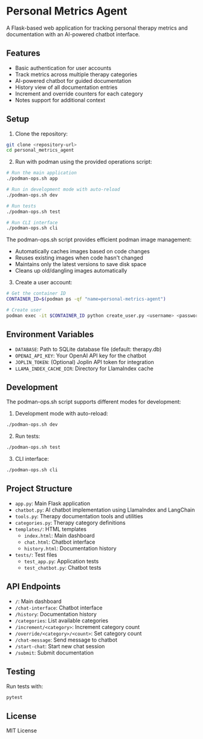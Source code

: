 # Personal Metrics Agent

A Flask-based web application for tracking personal therapy metrics and documentation with an AI-powered chatbot interface.

## Features

- Basic authentication for user accounts
- Track metrics across multiple therapy categories
- AI-powered chatbot for guided documentation
- History view of all documentation entries
- Increment and override counters for each category
- Notes support for additional context

## Setup

1. Clone the repository:
```bash
git clone <repository-url>
cd personal_metrics_agent
```

2. Run with podman using the provided operations script:
```bash
# Run the main application
./podman-ops.sh app

# Run in development mode with auto-reload
./podman-ops.sh dev

# Run tests
./podman-ops.sh test

# Run CLI interface
./podman-ops.sh cli
```

The podman-ops.sh script provides efficient podman image management:
- Automatically caches images based on code changes
- Reuses existing images when code hasn't changed
- Maintains only the latest versions to save disk space
- Cleans up old/dangling images automatically

3. Create a user account:
```bash
# Get the container ID
CONTAINER_ID=$(podman ps -qf "name=personal-metrics-agent")

# Create user
podman exec -it $CONTAINER_ID python create_user.py <username> <password>
```

## Environment Variables

- `DATABASE`: Path to SQLite database file (default: therapy.db)
- `OPENAI_API_KEY`: Your OpenAI API key for the chatbot
- `JOPLIN_TOKEN`: (Optional) Joplin API token for integration
- `LLAMA_INDEX_CACHE_DIR`: Directory for LlamaIndex cache

## Development

The podman-ops.sh script supports different modes for development:

1. Development mode with auto-reload:
```bash
./podman-ops.sh dev
```

2. Run tests:
```bash
./podman-ops.sh test
```

3. CLI interface:
```bash
./podman-ops.sh cli
```

## Project Structure

- `app.py`: Main Flask application
- `chatbot.py`: AI chatbot implementation using LlamaIndex and LangChain
- `tools.py`: Therapy documentation tools and utilities
- `categories.py`: Therapy category definitions
- `templates/`: HTML templates
  - `index.html`: Main dashboard
  - `chat.html`: Chatbot interface
  - `history.html`: Documentation history
- `tests/`: Test files
  - `test_app.py`: Application tests
  - `test_chatbot.py`: Chatbot tests

## API Endpoints

- `/`: Main dashboard
- `/chat-interface`: Chatbot interface
- `/history`: Documentation history
- `/categories`: List available categories
- `/increment/<category>`: Increment category count
- `/override/<category>/<count>`: Set category count
- `/chat-message`: Send message to chatbot
- `/start-chat`: Start new chat session
- `/submit`: Submit documentation

## Testing

Run tests with:
```bash
pytest
```

## License

MIT License
